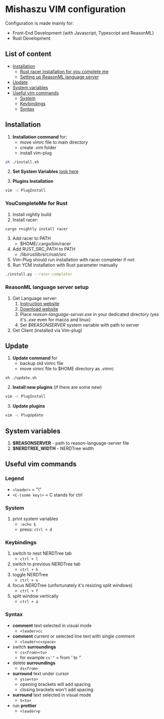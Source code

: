 # Mishaszu VIM configuration
Configuration is made mainly for:
- Front-End Development (with Javascript, Typescript and ReasonML)
- Rust Development

## List of content
- [Installation](#installation)
    - [Rust racer installation for you complete me](#youcompleteme-for-rust)
    - [Setting up ReasonML language server](#reasonml-language-server-setup)
- [Update](#update)
- [System variables](#system-variables)
- [Useful vim commands](#useful-vim-commands)
    - [System](#system)
    - [Keybindings](#keybindings)
    - [Syntax](#syntax)

## Installation
1. **Installation command** for:
    - move vimrc file to main directory
    - create .vim folder
    - install vim-plug
```sh
sh ./install.sh
```

2. **Set System Variables** [look here](#system-variables)

3. **Plugins Installation**
```sh
vim -c PlugInstall
```

### YouCompleteMe for Rust
1. Install nightly build
2. Install racer:
```sh
cargo +nightly install racer
```
3. Add racer to PATH
    - $HOME/.cargo/bin/racer
4. Add RUST_SRC_PATH to PATH
    - /lib/rustlib/src/rust/src
5. Vim-Plug should run installation with racer completer if not: 
6. Run YCM installation with Rust parameter manually
```sh
./install.py --racer-completer
```

### ReasonML language server setup
1. Get Language server:
    1.  [Instruction website](https://github.com/jaredly/reason-language-server#vim)
    2. [Download website](https://github.com/jaredly/reason-language-server/releases)
    3. Place *reason-language-server.exe* in your dedicated directory (yes it's *.exe* even for macos and linux)
    4. Set *$REASONSERVER* system variable with path to server
2. Get Client (installed via Vim-plug)

## Update
1. **Update command** for
    - backup old vimrc file
    - move vimrc file to $HOME directory as *.vimrc*
```
sh ./update.sh
```

2. **Install new plugins** (if there are some new)
```sh
vim -c PlugInstall
```

3. **Update plugins**
```sh
vim -c PlugUpdate
```

## System variables
1. **$REASONSERVER** - path to reason-language-server file
2. **$NERDTREE_WIDTH** - NERDTree width

## Useful vim commands
### Legend
- `<leader>` = "\\"
- `<C-(some key)>` = C stands for ctrl

### System
1. print system variables
    - `:echo $`
    - press: `ctrl + d`

### Keybindings
1. switch to next NERDTree tab
    - `ctrl + l`
2. switch to previous NERDTree tab
    - `ctrl + h`
3. toggle NERDTree
    - `ctrl + n`
4. focus NERDTree (unfortunately it's resizing split windows)
    - `ctrl + f`
5. split window vertically
    - `ctrl + a`

### Syntax
- **comment** text selected in visual mode
    - `<leader>cc`
- **comment** current or selected line text with single comment
    - `<leader>c<space>`
- switch **surroundings**
    - `cs<from><to>`
    - for example `cs'"` = from *'* to *"*
- delete **surroundings**
    - `ds<from>`
- **surround** text under cursor
    - `ysiw<to>`
    - opening brackets will add spacing
    - closing brackets won't add spacing
- **surround** text selected in visual mode
    - `S<to>`
- run **prettier**
    - `<leader>p`
